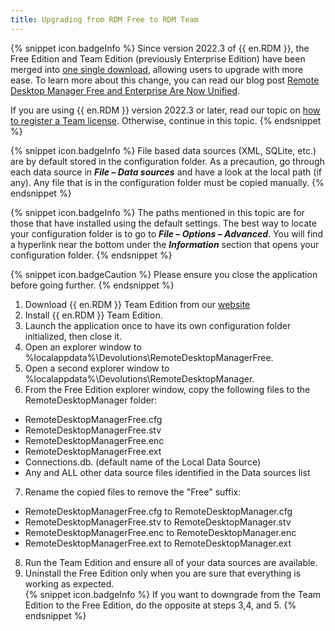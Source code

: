 ```yaml
---
title: Upgrading from RDM Free to RDM Team
---
```

{% snippet icon.badgeInfo %}
Since version 2022.3 of {{ en.RDM }}, the Free Edition and Team Edition (previously Enterprise Edition) have been merged into [one single download](https://devolutions.net/remote-desktop-manager), allowing users to upgrade with more ease. To learn more about this change, you can read our blog post [Remote Desktop Manager Free and Enterprise Are Now Unified](https://blog.devolutions.net/2022/10/news-remote-desktop-manager-is-changing-for-the-better/).

If you are using {{ en.RDM }} version 2022.3 or later, read our topic on [how to register a Team license](https://helprdm.devolutions.net/installation_registration_enterpriseedition.html). Otherwise, continue in this topic.
{% endsnippet %}

{% snippet icon.badgeInfo %}
File based data sources (XML, SQLite, etc.) are by default stored in the configuration folder. As a precaution, go through each data source in ***File – Data sources*** and have a look at the local path (if any). Any file that is in the configuration folder must be copied manually.
{% endsnippet %}

{% snippet icon.badgeInfo %}
The paths mentioned in this topic are for those that have installed using the default settings. The best way to locate your configuration folder is to go to ***File – Options – Advanced***. You will find a hyperlink near the bottom under the ***Information*** section that opens your configuration folder.
{% endsnippet %}

{% snippet icon.badgeCaution %}
Please ensure you close the application before going further.
{% endsnippet %}

1. Download {{ en.RDM }} Team Edition from our [website](https://devolutions.net/remote-desktop-manager/home/download)
1. Install {{ en.RDM }} Team Edition.
1. Launch the application once to have its own configuration folder initialized, then close it.
1. Open an explorer window to %localappdata%\Devolutions\RemoteDesktopManagerFree.
1. Open a second explorer window to %localappdata%\Devolutions\RemoteDesktopManager.
1. From the Free Edition explorer window, copy the following files to the RemoteDesktopManager folder:  

* RemoteDesktopManagerFree.cfg  
* RemoteDesktopManagerFree.stv  
* RemoteDesktopManagerFree.enc  
* RemoteDesktopManagerFree.ext  
* Connections.db. (default name of the Local Data Source)  
* Any and ALL other data source files identified in the Data sources list  

7. Rename the copied files to remove the "Free" suffix:  

* RemoteDesktopManagerFree.cfg to RemoteDesktopManager.cfg  
* RemoteDesktopManagerFree.stv to RemoteDesktopManager.stv  
* RemoteDesktopManagerFree.enc to RemoteDesktopManager.enc  
* RemoteDesktopManagerFree.ext to RemoteDesktopManager.ext  

8. Run the Team Edition and ensure all of your data sources are available.
1. Uninstall the Free Edition only when you are sure that everything is working as expected.  
{% snippet icon.badgeInfo %}
If you want to downgrade from the Team Edition to the Free Edition, do the opposite at steps 3,4, and 5.
{% endsnippet %}
